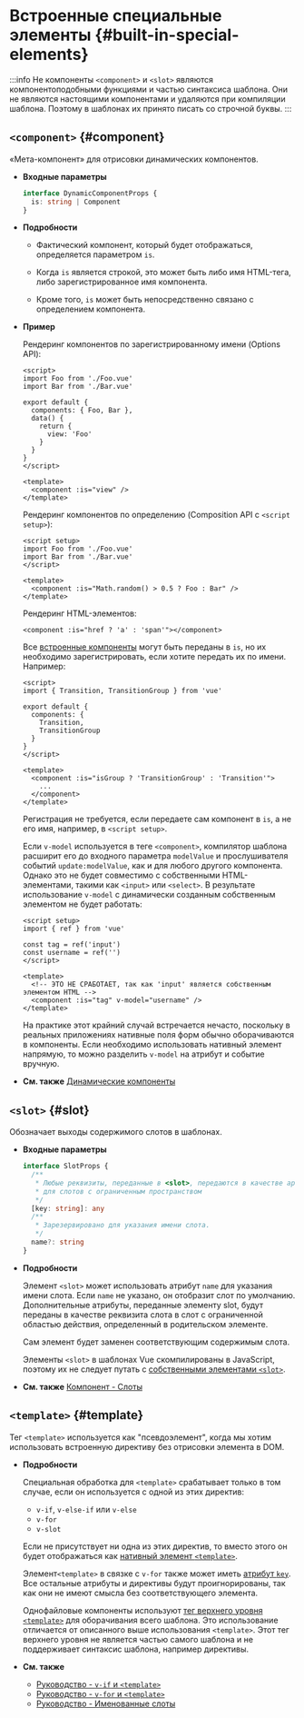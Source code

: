 # Встроенные специальные элементы {#built-in-special-elements}

:::info Не компоненты
`<component>` и `<slot>` являются компонентоподобными функциями и частью синтаксиса шаблона. Они не являются настоящими компонентами и удаляются при компиляции шаблона. Поэтому в шаблонах их принято писать со строчной буквы.
:::

## `<component>` {#component}

«Мета-компонент» для отрисовки динамических компонентов.

- **Входные параметры**

  ```ts
  interface DynamicComponentProps {
    is: string | Component
  }
  ```

- **Подробности**

  - Фактический компонент, который будет отображаться, определяется параметром `is`.

  - Когда `is` является строкой, это может быть либо имя HTML-тега, либо зарегистрированное имя компонента.

  - Кроме того, `is` может быть непосредственно связано с определением компонента.

- **Пример**

  Рендеринг компонентов по зарегистрированному имени (Options API):

  ```vue
  <script>
  import Foo from './Foo.vue'
  import Bar from './Bar.vue'

  export default {
    components: { Foo, Bar },
    data() {
      return {
        view: 'Foo'
      }
    }
  }
  </script>

  <template>
    <component :is="view" />
  </template>
  ```

  Рендеринг компонентов по определению (Composition API с `<script setup>`):

  ```vue
  <script setup>
  import Foo from './Foo.vue'
  import Bar from './Bar.vue'
  </script>

  <template>
    <component :is="Math.random() > 0.5 ? Foo : Bar" />
  </template>
  ```

  Рендеринг HTML-элементов:

  ```vue-html
  <component :is="href ? 'a' : 'span'"></component>
  ```

  Все [встроенные компоненты](./built-in-components) могут быть переданы в `is`, но их необходимо зарегистрировать, если хотите передать их по имени. Например:

  ```vue
  <script>
  import { Transition, TransitionGroup } from 'vue'

  export default {
    components: {
      Transition,
      TransitionGroup
    }
  }
  </script>

  <template>
    <component :is="isGroup ? 'TransitionGroup' : 'Transition'">
      ...
    </component>
  </template>
  ```

  Регистрация не требуется, если передаете сам компонент в `is`, а не его имя, например, в `<script setup>`.

  Если `v-model` используется в теге `<component>`, компилятор шаблона расширит его до входного параметра `modelValue` и прослушивателя событий `update:modelValue`, как и для любого другого компонента. Однако это не будет совместимо с собственными HTML-элементами, такими как `<input>` или `<select>`. В результате использование `v-model` с динамически созданным собственным элементом не будет работать:

  ```vue
  <script setup>
  import { ref } from 'vue'

  const tag = ref('input')
  const username = ref('')
  </script>

  <template>
    <!-- ЭТО НЕ СРАБОТАЕТ, так как 'input' является собственным элементом HTML -->
    <component :is="tag" v-model="username" />
  </template>
  ```

  На практике этот крайний случай встречается нечасто, поскольку в реальных приложениях нативные поля форм обычно оборачиваются в компоненты. Если необходимо использовать нативный элемент напрямую, то можно разделить `v-model` на атрибут и событие вручную.

- **См. также** [Динамические компоненты](/guide/essentials/component-basics#dynamic-components)

## `<slot>` {#slot}

Обозначает выходы содержимого слотов в шаблонах.

- **Входные параметры**

  ```ts
  interface SlotProps {
    /**
     * Любые реквизиты, переданные в <slot>, передаются в качестве аргументов
     * для слотов с ограниченным пространством
     */
    [key: string]: any
    /**
     * Зарезервировано для указания имени слота.
     */
    name?: string
  }
  ```

- **Подробности**

  Элемент `<slot>` может использовать атрибут `name` для указания имени слота. Если `name` не указано, он отобразит слот по умолчанию. Дополнительные атрибуты, переданные элементу slot, будут переданы в качестве реквизита слота в слот с ограниченной областью действия, определенный в родительском элементе.

  Сам элемент будет заменен соответствующим содержимым слота.

  Элементы `<slot>` в шаблонах Vue скомпилированы в JavaScript, поэтому их не следует путать с [собственными элементами `<slot>`](https://developer.mozilla.org/en-US/docs/Web/HTML/Element/slot).

- **См. также** [Компонент - Слоты](/guide/components/slots)

## `<template>` {#template}

Тег `<template>` используется как "псевдоэлемент", когда мы хотим использовать встроенную директиву без отрисовки элемента в DOM.

- **Подробности**

  Специальная обработка для `<template>` срабатывает только в том случае, если он используется с одной из этих директив:

  - `v-if`, `v-else-if` или `v-else`
  - `v-for`
  - `v-slot`

  Если не присутствует ни одна из этих директив, то вместо этого он будет отображаться как [нативный элемент `<template>`](https://developer.mozilla.org/en-US/docs/Web/HTML/Element/template).

  Элемент`<template>` в связке с `v-for` также может иметь [атрибут `key`](/api/built-in-special-attributes#key). Все остальные атрибуты и директивы будут проигнорированы, так как они не имеют смысла без соответствующего элемента.

  Однофайловые компоненты используют [тег верхнего уровня `<template>`](/api/sfc-spec#language-blocks) для оборачивания всего шаблона. Это использование отличается от описанного выше использования `<template>`. Этот тег верхнего уровня не является частью самого шаблона и не поддерживает синтаксис шаблона, например директивы.

- **См. также**
  - [Руководство - `v-if` и `<template>`](/guide/essentials/conditional#v-if-on-template)
  - [Руководство - `v-for` и `<template>`](/guide/essentials/list#v-for-on-template)
  - [Руководство - Именованные слоты](/guide/components/slots#named-slots)
